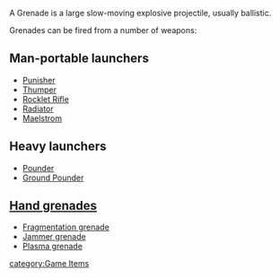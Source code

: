 A Grenade is a large slow-moving explosive projectile, usually
ballistic.

Grenades can be fired from a number of weapons:

## Man-portable launchers

- [Punisher](../weapons/Punisher.md)
- [Thumper](../weapons/Thumper.md)
- [Rocklet Rifle](../weapons/Rocklet_Rifle.md)
- [Radiator](../weapons/Radiator.md)
- [Maelstrom](../weapons/Maelstrom.md)

## Heavy launchers

- [Pounder](Pounder.md)
- [Ground Pounder](../terminology/Ground_Pounder.md)

## [Hand grenades](../weapons/Hand_grenade.md)

- [Fragmentation grenade](../weapons/Fragmentation_grenade.md)
- [Jammer grenade](../weapons/Jammer_Grenade.md)
- [Plasma grenade](../weapons/Plasma_grenade.md)

[category:Game Items](category:Game_Items.md)
